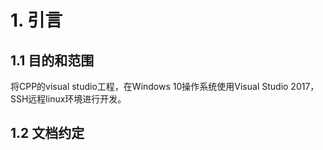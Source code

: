 # 1. 引言
## 1.1 目的和范围
将CPP的visual studio工程，在Windows 10操作系统使用Visual Studio 2017，SSH远程linux环境进行开发。

## 1.2 文档约定




